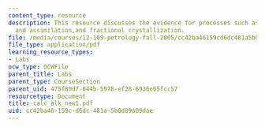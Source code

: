 ```yaml
---
content_type: resource
description: This resource discusses the evidence for processes such as magma- mixing
  and assimilation,and fractional crystallization.
file: /media/courses/12-109-petrology-fall-2005/cc42ba46159cd6dc481a5b0d09a09dae_calc_alk_new1.pdf
file_type: application/pdf
learning_resource_types:
- Labs
ocw_type: OCWFile
parent_title: Labs
parent_type: CourseSection
parent_uid: 475f89d7-044b-5978-ef28-6936e65fcc57
resourcetype: Document
title: calc_alk_new1.pdf
uid: cc42ba46-159c-d6dc-481a-5b0d09a09dae
---
```

